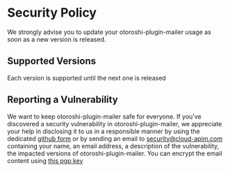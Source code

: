 # Security Policy

We strongly advise you to update your otoroshi-plugin-mailer usage as soon as a new version is released.

## Supported Versions

Each version is supported until the next one is released

## Reporting a Vulnerability

We want to keep otoroshi-plugin-mailer safe for everyone. If you've discovered a security vulnerability in otoroshi-plugin-mailer, we appreciate your help in disclosing it to us in a responsible manner by using the dedicated [github form](https://github.com/cloud-apim/otoroshi-plugin-mailer/security) or by sending an email to [security@cloud-apim.com](mailto:security@cloud-apim.com) containing your name, an email address, a description of the vulnerability, the impacted versions of otoroshi-plugin-mailer. You can encrypt the email content using [this pgp key](https://mathieuancelin.keybase.pub/pgp_key.asc)
